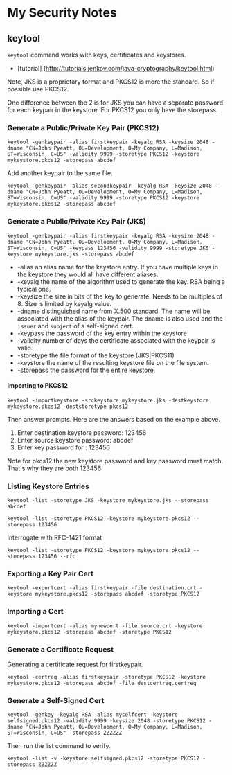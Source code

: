 # My Security Notes

## keytool
`keytool` command works with keys, certificates and keystores.
* [tutorial] (http://tutorials.jenkov.com/java-cryptography/keytool.html)

Note, JKS is a proprietary format and PKCS12 is more the standard. So if possible use PKCS12.

One difference between the 2 is for JKS you can have a separate password for each keypair
in the keystore. For PKCS12 you only have the storepass.

### Generate a Public/Private Key Pair (PKCS12)
```
keytool -genkeypair -alias firstkeypair -keyalg RSA -keysize 2048 -dname "CN=John Pyeatt, OU=Development, O=My Company, L=Madison, ST=Wisconsin, C=US" -validity 9999 -storetype PKCS12 -keystore mykeystore.pkcs12 -storepass abcdef
```
Add another keypair to the same file.
```
keytool -genkeypair -alias secondkeypair -keyalg RSA -keysize 2048 -dname "CN=John Pyeatt, OU=Development, O=My Company, L=Madison, ST=Wisconsin, C=US" -validity 9999 -storetype PKCS12 -keystore mykeystore.pkcs12 -storepass abcdef
```
### Generate a Public/Private Key Pair (JKS)

```
keytool -genkeypair -alias firstkeypair -keyalg RSA -keysize 2048 -dname "CN=John Pyeatt, OU=Development, O=My Company, L=Madison, ST=Wisconsin, C=US" -keypass 123456 -validity 9999 -storetype JKS -keystore mykeystore.jks -storepass abcdef
```
* -alias an alias name for the keystore entry. If you have multiple keys in the keystore they would
all have different aliases.
* -keyalg the name of the algorithm used to generate the key. RSA being a typical one.
* -keysize the size in bits of the key to generate. Needs to be multiples of 8. Size is limited by keyalg value.
* -dname distinguished name from X.500 standard. The name will be associated with the alias of the keypair. The 
dname is also used and the `issuer` and `subject` of a self-signed cert.
* -keypass the password of the key entry within the keystore
* -validity number of days the certificate associated with the keypair is valid.
* -storetype the file format of the keystore (JKS|PKCS11)
* -keystore the name of the resulting keystore file on the file system.
* -storepass the password for the entire keystore.

#### Importing to PKCS12
```
keytool -importkeystore -srckeystore mykeystore.jks -destkeystore mykeystore.pkcs12 -deststoretype pkcs12
```
Then answer prompts. Here are the answers based on the example above.
1. Enter destination keystore password: 123456
1. Enter source keystore password: abcdef
1. Enter key password for <firstkeypair>: 123456

Note for pkcs12 the new keystore password and key password must match. That's why they are both 123456

### Listing Keystore Entries
```
keytool -list -storetype JKS -keystore mykeystore.jks --storepass abcdef
```
```
keytool -list -storetype PKCS12 -keystore mykeystore.pkcs12 --storepass 123456
```
Interrogate with RFC-1421 format
```
keytool -list -storetype PKCS12 -keystore mykeystore.pkcs12 --storepass 123456 --rfc
```

### Exporting a Key Pair Cert
```
keytool -exportcert -alias firstkeypair -file destination.crt -keystore mykeystore.pkcs12 -storepass abcdef -storetype PKCS12
```
### Importing a Cert
```
keytool -importcert -alias mynewcert -file source.crt -keystore mykeystore.pkcs12 -storepass abcdef -storetype PKCS12
```
### Generate a Certificate Request
Generating a certificate request for firstkeypair.
```
keytool -certreq -alias firstkeypair -storetype PKCS12 -keystore mykeystore.pkcs12 -storepass abcdef -file destcertreq.certreq
```
### Generate a Self-Signed Cert
```
keytool -genkey -keyalg RSA -alias myselfcert -keystore selfsigned.pkcs12 -validity 9999 -keysize 2048 -storetype PKCS12 -dname "CN=John Pyeatt, OU=Development, O=My Company, L=Madison, ST=Wisconsin, C=US" -storepass ZZZZZZ
```
Then run the list command to verify.
```
keytool -list -v -keystore selfsigned.pkcs12 -storetype PKCS12 -storepass ZZZZZZ
```
